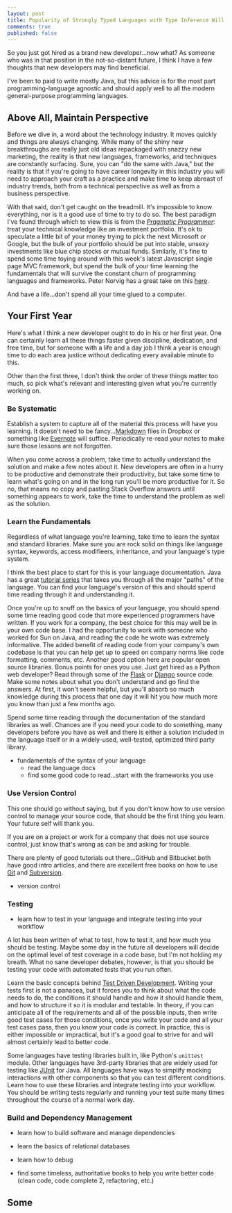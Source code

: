 ```yaml
---
layout: post
title: Popularity of Strongly Typed Languages with Type Inference Will Grow
comments: true
published: false
---
```


So you just got hired as a brand new developer...now what? As someone who was in that position in the not-so-distant future, I think I have a few thoughts that new developers may find beneficial. 

I've been to paid to write mostly Java, but this advice is for the most part programming-language agnostic and should apply well to all the modern general-purpose programming languages. 

## Above All, Maintain Perspective

Before we dive in, a word about the technology industry. It moves quickly and things are always changing. While many of the shiny new breakthroughs are really just old ideas repackaged with snazzy new marketing, the reality is that new languages, frameworks, and techniques are constantly surfacing. Sure, you can "do the same with Java," but the reality is that if you're going to have career longevity in this industry you will need to approach your craft as a practice and make time to keep abreast of industry trends, both from a technical perspective as well as from a business perspective.

With that said, don't get caught on the treadmill. It's impossible to know everything, nor is it a good use of time to try to do so. The best paradigm I've found through which to view this is from the _[Pragmatic Programmer](https://pragprog.com/book/tpp/the-pragmatic-programmer)_: treat your technical knowledge like an investment portfolio. It's ok to speculate a little bit of your money trying to pick the next Microsoft or Google, but the bulk of your portfolio should be put into stable, unsexy investments like blue chip stocks or mutual funds. Similarly, it's fine to spend some time toying around with this week's latest Javascript single page MVC framework, but spend the bulk of your time learning the fundamentals that will survive the constant churn of programming languages and frameworks. Peter Norvig has a great take on this [here]().

And have a life...don't spend all your time glued to a computer.

## Your First Year

Here's what I think a new developer ought to do in his or her first year. One can certainly learn all these things faster given discipline, dedication, and free time, but for someone with a life and a day job I think a year is enough time to do each area justice without dedicating every available minute to this.

Other than the first three, I don't think the order of these things matter too much, so pick what's relevant and interesting given what you're currently working on.

### Be Systematic

Establish a system to capture all of the material this process will have you learning. It doesn't need to be fancy...[Markdown]() files in Dropbox or something like [Evernote]() will suffice. Periodically re-read your notes to make sure those lessons are not forgotten. 

When you come across a problem, take time to actually understand the solution and make a few notes about it. New developers are often in a hurry to be productive and demonstrate their productivity, but take some time to learn what's going on and in the long run you'll be more productive for it. So no, that means no copy and pasting Stack Overflow answers until something appears to work, take the time to understand the problem as well as the solution.

### Learn the Fundamentals 

Regardless of what language you're learning, take time to learn the syntax and standard libraries. Make sure you are rock solid on things like language syntax, keywords, access modifieers, inheritance, and your language's type system. 

I think the best place to start for this is your language documentation. Java has a great [tutorial series]() that takes you through all the major "paths" of the language. You can find your language's version of this and should spend time reading through it and understanding it.

Once you're up to snuff on the basics of your language, you should spend some time reading good code that more experienced programmers have written. If you work for a company, the best choice for this may well be in your own code base. I had the opportunity to work with someone who worked for Sun on Java, and reading the code he wrote was extremely informative. The added benefit of reading code from your company's own codebase is that you can help get up to speed on company norms like code formatting, comments, etc. Another good option here are popular open source libraries. Bonus points for ones you use. Just get hired as a Python web developer? Read through some of the [Flask]() or [Django]() source code. Make some notes about what you don't understand and go find the answers. At first, it won't seem helpful, but you'll absorb so much knowledge during this process that one day it will hit you how much more you know than just a few months ago.

Spend some time reading through the documentation of the standard libraries as well. Chances are if you need your code to do something, many developers before you have as well and there is either a solution included in the language itself or in a widely-used, well-tested, optimized third party library.

- fundamentals of the syntax of your language
    + read the language docs
    + find some good code to read...start with the frameworks you use

### Use Version Control

This one should go without saying, but if you don't know how to use version control to manage your source code, that should be the first thing you learn. Your future self will thank you. 

If you are on a project or work for a company that does not use source control, just know that's wrong as can be and asking for trouble. 

There are plenty of good tutorials out there...GitHub and Bitbucket both have good intro articles, and there are excellent free books on how to use [Git]() and [Subversion]().

- version control

### Testing

- learn how to test in your language and integrate testing into your workflow

A lot has been written of what to test, how to test it, and how much you should be testing. Maybe some day in the future all developers will decide on the optimal level of test coverage in a code base, but I'm not holding my breath. What no sane developer debates, however, is that you should be testing your code with automated tests that you run often. 

Learn the basic concepts behind [Test Driven Development](). Writing your tests first is not a panacea, but it forces you to think about what the code needs to do, the conditions it should handle and how it should handle them, and how to structure it so it is modular and testable. In theory, if you can anticipate all of the requirements and all of the possible inputs, then write good test cases for those conditions, once you write your code and all your test cases pass, then you know your code is correct. In practice, this is either impossible or impractical, but it's a good goal to strive for and will almost certainly lead to better code.

Some languages have testing libraries built in, like Python's `unittest` module. Other languages have 3rd-party libraries that are widely used for testing like [JUnit]() for Java. All languages have ways to simplify mocking interactions with other components so that you can test different conditions. Learn how to use these libraries and integrate testing into your workflow. You should be writing tests regularly and running your test suite many times throughout the course of a normal work day.


### Build and Dependency Management

- learn how to build software and manage dependencies


- learn the basics of relational databases
- learn how to debug
- find some timeless, authoritative books to help you write better code (clean code, code complete 2, refactoring, etc.)

## Some 